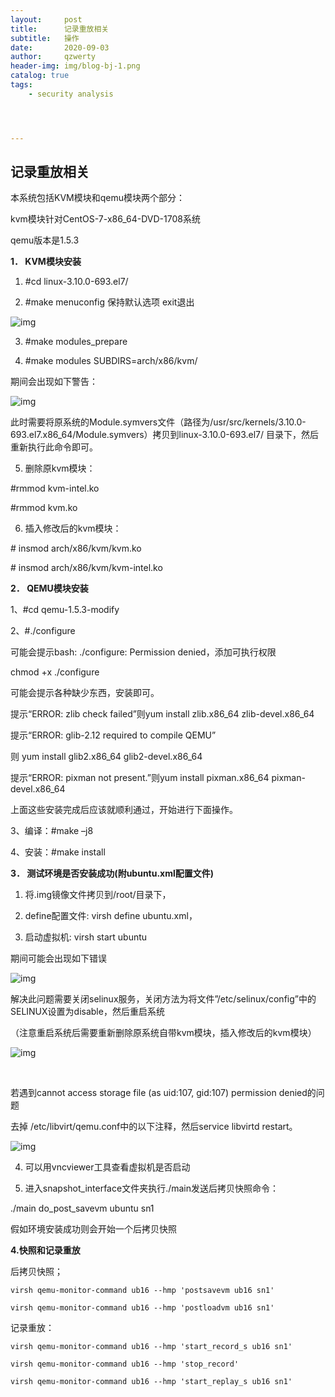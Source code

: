 ```yaml
---
layout:     post
title:      记录重放相关
subtitle:   操作
date:       2020-09-03
author:     qzwerty
header-img: img/blog-bj-1.png
catalog: true
tags:
    - security analysis




---
```


## 记录重放相关

本系统包括KVM模块和qemu模块两个部分：

kvm模块针对CentOS-7-x86_64-DVD-1708系统

qemu版本是1.5.3

**1． KVM模块安装**

1) #cd linux-3.10.0-693.el7/

2) #make menuconfig 保持默认选项 exit退出

![img](file:////private/var/folders/mk/9xyc50hd17z587vxgr81czwr0000gn/T/com.kingsoft.wpsoffice.mac/wps-quze/ksohtml/wps4O2Hck.jpg) 

3) #make modules_prepare

4) #make modules SUBDIRS=arch/x86/kvm/

期间会出现如下警告：

![img](file:////private/var/folders/mk/9xyc50hd17z587vxgr81czwr0000gn/T/com.kingsoft.wpsoffice.mac/wps-quze/ksohtml/wpsnWAMIb.jpg) 

此时需要将原系统的Module.symvers文件（路径为/usr/src/kernels/3.10.0-693.el7.x86_64/Module.symvers）拷贝到linux-3.10.0-693.el7/ 目录下，然后重新执行此命令即可。

 

5) 删除原kvm模块：

\#rmmod kvm-intel.ko

\#rmmod kvm.ko

6) 插入修改后的kvm模块：

\# insmod arch/x86/kvm/kvm.ko

\# insmod arch/x86/kvm/kvm-intel.ko

**2． QEMU模块安装**

1、#cd qemu-1.5.3-modify

2、#./configure

可能会提示bash: ./configure: Permission denied，添加可执行权限

chmod +x ./configure

可能会提示各种缺少东西，安装即可。

提示“ERROR: zlib check failed”则yum install  zlib.x86_64  zlib-devel.x86_64

提示“ERROR: glib-2.12 required to compile QEMU”

则 yum  install  glib2.x86_64  glib2-devel.x86_64

提示“ERROR: pixman not present.”则yum  install  pixman.x86_64  pixman-devel.x86_64

上面这些安装完成后应该就顺利通过，开始进行下面操作。

3、编译：#make –j8

4、安装：#make install 

**3． 测试环境是否安装成功(附ubuntu.xml配置文件)**

1) 将.img镜像文件拷贝到/root/目录下，

2) define配置文件: virsh define ubuntu.xml，

3) 启动虚拟机: virsh start ubuntu

期间可能会出现如下错误

![img](file:////private/var/folders/mk/9xyc50hd17z587vxgr81czwr0000gn/T/com.kingsoft.wpsoffice.mac/wps-quze/ksohtml/wpsS8PHue.jpg) 

解决此问题需要关闭selinux服务，关闭方法为将文件”/etc/selinux/config”中的SELINUX设置为disable，然后重启系统

（注意重启系统后需要重新删除原系统自带kvm模块，插入修改后的kvm模块）

 

![img](file:////private/var/folders/mk/9xyc50hd17z587vxgr81czwr0000gn/T/com.kingsoft.wpsoffice.mac/wps-quze/ksohtml/wpsm6zRga.jpg) 

​    

 若遇到cannot access storage file (as uid:107, gid:107)  permission denied的问题

去掉 /etc/libvirt/qemu.conf中的以下注释，然后service libvirtd restart。

![img](file:////private/var/folders/mk/9xyc50hd17z587vxgr81czwr0000gn/T/com.kingsoft.wpsoffice.mac/wps-quze/ksohtml/wpsWYo85O.jpg) 

4) 可以用vncviewer工具查看虚拟机是否启动

5) 进入snapshot_interface文件夹执行./main发送后拷贝快照命令：

./main do_post_savevm ubuntu sn1

假如环境安装成功则会开始一个后拷贝快照

**4.快照和记录重放**

后拷贝快照；

`virsh qemu-monitor-command ub16 --hmp 'postsavevm ub16 sn1'`

`virsh qemu-monitor-command ub16 --hmp 'postloadvm ub16 sn1'`

记录重放：

`virsh qemu-monitor-command ub16 --hmp 'start_record_s ub16 sn1'`

`virsh qemu-monitor-command ub16 --hmp 'stop_record'`

`virsh qemu-monitor-command ub16 --hmp 'start_replay_s ub16 sn1'`

 